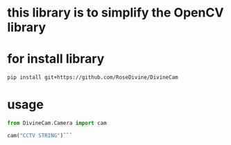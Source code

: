 # this library is to simplify the OpenCV library

# for install library  
```pip install git+https://github.com/RoseDivine/DivineCam```

# usage

```PYTHON
from DivineCam.Camera import cam

cam("CCTV STRING")```
